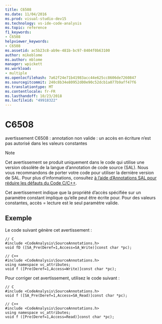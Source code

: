 ```yaml
---
title: C6508
ms.date: 11/04/2016
ms.prod: visual-studio-dev15
ms.technology: vs-ide-code-analysis
ms.topic: reference
f1_keywords:
- C6508
helpviewer_keywords:
- C6508
ms.assetid: ac5b23c8-ab9e-481b-bc97-8404f0b63100
author: mikeblome
ms.author: mblome
manager: wpickett
ms.workload:
- multiple
ms.openlocfilehash: 7a62f24e71b41983acc44e625cc8606de7260847
ms.sourcegitcommit: 240c8b34e80952d00e90c52dcb1a077b9aff47f6
ms.translationtype: MT
ms.contentlocale: fr-FR
ms.lasthandoff: 10/23/2018
ms.locfileid: "49918322"
---
```

# <a name="c6508"></a>C6508
avertissement C6508 : annotation non valide : un accès en écriture n’est pas autorisé dans les valeurs constantes

> [!NOTE]
>  Cet avertissement se produit uniquement dans le code qui utilise une version obsolète de la langue d’annotation de code source (SAL). Nous vous recommandons de porter votre code pour utiliser la dernière version de SAL. Pour plus d’informations, consultez [à l’aide d’Annotations SAL pour réduire les défauts du Code C/C++](../code-quality/using-sal-annotations-to-reduce-c-cpp-code-defects.md).

 Cet avertissement indique que la propriété d’accès spécifiée sur un paramètre constant implique qu’elle peut être écrite pour. Pour des valeurs constantes, accès = lecture est le seul paramètre valide.

## <a name="example"></a>Exemple
 Le code suivant génère cet avertissement :

```
// C
#include <CodeAnalysis\SourceAnnotations.h>
void fD ([SA_Pre(Deref=1,Access=SA_Write)]const char *pc);

// C++
#include <CodeAnalysis\SourceAnnotations.h>
using namespace vc_attributes;
void f ([Pre(Deref=1,Access=Write)]const char *pc);
```

 Pour corriger cet avertissement, utilisez le code suivant :

```
// C
#include <CodeAnalysis\SourceAnnotations.h>
void f ([SA_Pre(Deref=1,Access=SA_Read)]const char *pc);

// C++
#include <CodeAnalysis\SourceAnnotations.h>
using namespace vc_attributes;
void f ([Pre(Deref=1,Access=Read)]const char *pc);
```

